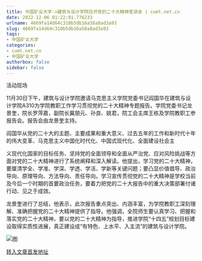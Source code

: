 ```yaml
---
title: 中国矿业大学->建筑与设计学院召开党的二十大精神宣讲会 | cumt.net.cn
date: 2022-12-06 01:22:01.776233
urlname: 4669fa14d64c310b5db16a58a8ad3a93
slug: 4669fa14d64c310b5db16a58a8ad3a93
tags: 
- 中国矿业大学
categories:
- cumt.net.cn
- 中国矿业大学
authorbox: false
sidebar: false
---
```

活动现场

11月30日下午，建筑与设计学院邀请马克思主义学院党委书记阎国华在建筑与设计学院A310为学院教职工作学习贯彻党的二十大精神专题报告。学院党委书记龙景奎，院长罗萍嘉，副院长冀朋元、孙良、姚君，院工会主席王栋及学院教职工参报告会。报告会由龙景奎主持。

阎国华从党的二十大的主题、主要成果和重大意义、过去五年的工作和新时代十年的伟大变革、马克思主义中国化时代化、中国式现代化、全面建设社会主
<!--more-->
义现代化国家的目标任务、坚持党的全面领导和全面从严治党、应对风险挑战等方面对党的二十大精神进行了系统阐释和深入解读。他提出，学习党的二十大精神，要厘清学全、学准、学深、学透、学活、学新等关键问题；要凸显价值倡导、政治导向、原理导向、方法导向、责任导向。学习宣传贯彻党的二十大精神是学校当前及今后一个时期的首要政治任务，要着力把党的二十大报告中的重大决策部署付诸行动、见之于成效。

龙景奎进行了总结，他表示，此次报告重点突出、内涵丰富，为学院教职工深刻理解、准确把握党的二十大精神提供了指导。他强调，全院师生要认真学习、把握和落实党的二十大精神，要以党的二十大精神为指导，推进学院“十四五”规划目标建设取得实质性进展，真正建设成“有特色、上水平、入主流”的建筑与设计学院。

![图](http://xwzx.cumt.edu.cn/_upload/article/images/17/9e/1349943f44169e07367e8618776d/95feb17d-12db-490f-8ae7-110d114e339b.png)

[转入文章首发地址](http://xwzx.cumt.edu.cn/bc/90/c523a638096/page.htm)